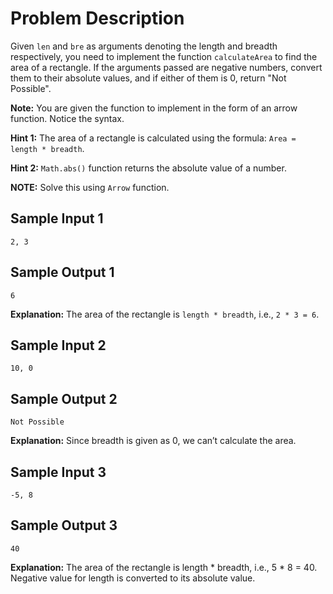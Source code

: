 # Problem Description

Given `len` and `bre` as arguments denoting the length and breadth respectively, you need to implement the function `calculateArea` to find the area of a rectangle. If the arguments passed are negative numbers, convert them to their absolute values, and if either of them is 0, return "Not Possible".

**Note:** You are given the function to implement in the form of an arrow function. Notice the syntax.

**Hint 1:** The area of a rectangle is calculated using the formula: `Area = length * breadth`.

**Hint 2:** `Math.abs()` function returns the absolute value of a number.

**NOTE:** Solve this using `Arrow` function.

## Sample Input 1
```plaintext
2, 3
```

## Sample Output 1
```plaintext
6
```

**Explanation:**
The area of the rectangle is `length * breadth`, i.e., `2 * 3 = 6`.

## Sample Input 2
```plaintext
10, 0
```

## Sample Output 2
```plaintext
Not Possible
```

**Explanation:**
Since breadth is given as 0, we can’t calculate the area.

## Sample Input 3
```plaintext
-5, 8
```

## Sample Output 3
```plaintext
40
```

**Explanation:**
The area of the rectangle is length * breadth, i.e., 5 * 8 = 40. Negative value for length is converted to its absolute value.
